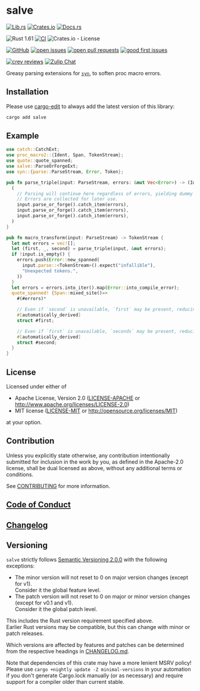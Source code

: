 # salve

[![Lib.rs](https://img.shields.io/badge/Lib.rs-*-84f)](https://lib.rs/crates/salve)
[![Crates.io](https://img.shields.io/crates/v/salve)](https://crates.io/crates/salve)
[![Docs.rs](https://docs.rs/salve/badge.svg)](https://docs.rs/salve)

![Rust 1.61](https://img.shields.io/static/v1?logo=Rust&label=&message=1.61&color=grey)
[![CI](https://github.com/Tamschi/salve/workflows/CI/badge.svg?branch=develop)](https://github.com/Tamschi/salve/actions?query=workflow%3ACI+branch%3Adevelop)
![Crates.io - License](https://img.shields.io/crates/l/salve/0.0.1)

[![GitHub](https://img.shields.io/static/v1?logo=GitHub&label=&message=%20&color=grey)](https://github.com/Tamschi/salve)
[![open issues](https://img.shields.io/github/issues-raw/Tamschi/salve)](https://github.com/Tamschi/salve/issues)
[![open pull requests](https://img.shields.io/github/issues-pr-raw/Tamschi/salve)](https://github.com/Tamschi/salve/pulls)
[![good first issues](https://img.shields.io/github/issues-raw/Tamschi/salve/good%20first%20issue?label=good+first+issues)](https://github.com/Tamschi/salve/contribute)

[![crev reviews](https://web.crev.dev/rust-reviews/badge/crev_count/salve.svg)](https://web.crev.dev/rust-reviews/crate/salve/)
[![Zulip Chat](https://img.shields.io/endpoint?label=chat&url=https%3A%2F%2Fiteration-square-automation.schichler.dev%2F.netlify%2Ffunctions%2Fstream_subscribers_shield%3Fstream%3Dproject%252Fsalve)](https://iteration-square.schichler.dev/#narrow/stream/project.2Fsalve)

Greasy parsing extensions for [`syn`](https://lib.rs/crates/syn), to soften proc macro errors.

## Installation

Please use [cargo-edit](https://crates.io/crates/cargo-edit) to always add the latest version of this library:

```cmd
cargo add salve
```

## Example

```rust
use catch::CatchExt;
use proc_macro2::{Ident, Span, TokenStream};
use quote::quote_spanned;
use salve::ParseOrForgeExt;
use syn::{parse::ParseStream, Error, Token};

pub fn parse_triple(input: ParseStream, errors: &mut Vec<Error>) -> (Ident, Token![,], Ident) {
  (
    // Parsing will continue here regardless of errors, yielding dummy values.
    // Errors are collected for later use.
    input.parse_or_forge().catch_item(errors),
    input.parse_or_forge().catch_item(errors),
    input.parse_or_forge().catch_item(errors),
  )
}

pub fn macro_transform(input: ParseStream) -> TokenStream {
  let mut errors = vec![];
  let (first, _, second) = parse_triple(input, &mut errors);
  if !input.is_empty() {
    errors.push(Error::new_spanned(
      input.parse::<TokenStream>().expect("infallible"),
      "Unexpected tokens.",
    ))
  }
  let errors = errors.into_iter().map(Error::into_compile_error);
  quote_spanned! {Span::mixed_site()=>
    #(#errors)*

    // Even if `second` is unavailable, `first` may be present, reducing errors elsewhere.
    #[automatically_derived]
    struct #first;

    // Even if `first` is unavailable, `seconds` may be present, reducing errors elsewhere.
    #[automatically_derived]
    struct #second;
  }
}
```

## License

Licensed under either of

- Apache License, Version 2.0
   ([LICENSE-APACHE](LICENSE-APACHE) or <http://www.apache.org/licenses/LICENSE-2.0>)
- MIT license
   ([LICENSE-MIT](LICENSE-MIT) or <http://opensource.org/licenses/MIT>)

at your option.

## Contribution

Unless you explicitly state otherwise, any contribution intentionally submitted
for inclusion in the work by you, as defined in the Apache-2.0 license, shall be
dual licensed as above, without any additional terms or conditions.

See [CONTRIBUTING](CONTRIBUTING.md) for more information.

## [Code of Conduct](CODE_OF_CONDUCT.md)

## [Changelog](CHANGELOG.md)

## Versioning

`salve` strictly follows [Semantic Versioning 2.0.0](https://semver.org/spec/v2.0.0.html) with the following exceptions:

- The minor version will not reset to 0 on major version changes (except for v1).  
Consider it the global feature level.
- The patch version will not reset to 0 on major or minor version changes (except for v0.1 and v1).  
Consider it the global patch level.

This includes the Rust version requirement specified above.  
Earlier Rust versions may be compatible, but this can change with minor or patch releases.

Which versions are affected by features and patches can be determined from the respective headings in [CHANGELOG.md](CHANGELOG.md).

Note that dependencies of this crate may have a more lenient MSRV policy!
Please use `cargo +nightly update -Z minimal-versions` in your automation if you don't generate Cargo.lock manually (or as necessary) and require support for a compiler older than current stable.
